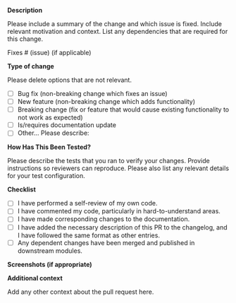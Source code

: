 **Description**

Please include a summary of the change and which issue is fixed. Include relevant motivation and context. List any dependencies that are required for this change.

Fixes # (issue) (if applicable)

**Type of change**

Please delete options that are not relevant.

- [ ] Bug fix (non-breaking change which fixes an issue)
- [ ] New feature (non-breaking change which adds functionality)
- [ ] Breaking change (fix or feature that would cause existing functionality to not work as expected)
- [ ] Is/requires documentation update
- [ ] Other... Please describe:

**How Has This Been Tested?**

Please describe the tests that you ran to verify your changes. Provide instructions so reviewers can reproduce. Please also list any relevant details for your test configuration.

**Checklist**

- [ ] I have performed a self-review of my own code.
- [ ] I have commented my code, particularly in hard-to-understand areas.
- [ ] I have made corresponding changes to the documentation.
- [ ] I have added the necessary description of this PR to the changelog, and I have followed the same format as other entries.
- [ ] Any dependent changes have been merged and published in downstream modules.

**Screenshots (if appropriate)**

**Additional context**

Add any other context about the pull request here.
